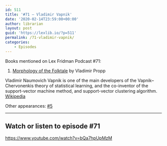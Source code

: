 ```yaml
---
id: 511
title: '#71 – Vladimir Vapnik'
date: '2020-02-14T23:59:00+00:00'
author: librarian
layout: post
guid: 'https://lexlib.io/?p=511'
permalink: /71-vladimir-vapnik/
categories:
    - Episodes
---
```


Books mentioned on Lex Fridman Podcast #71:

1. [Morphology of the Folktale](https://amzn.to/3URNJhb) by Vladimir Propp

Vladimir Naumovich Vapnik is one of the main developers of the Vapnik–Chervonenkis theory of statistical learning, and the co-inventor of the support-vector machine method, and support-vector clustering algorithm. [Wikipedia](https://en.wikipedia.org/wiki/Vladimir_Vapnik)

Other appearances: [\#5](/5-vladimir-vapnik/)

- - - - - -

## Watch or listen to episode #71

<https://www.youtube.com/watch?v=bQa7hpUpMzM>